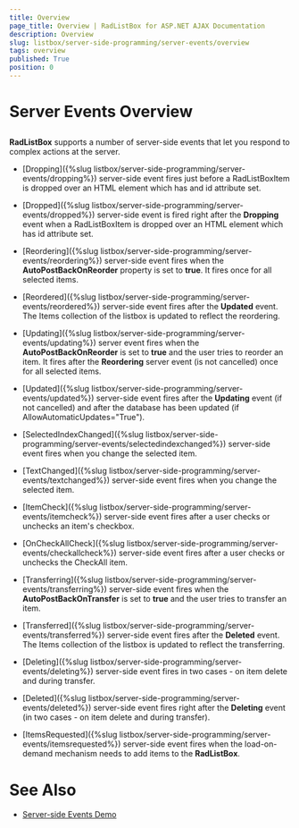```yaml
---
title: Overview
page_title: Overview | RadListBox for ASP.NET AJAX Documentation
description: Overview
slug: listbox/server-side-programming/server-events/overview
tags: overview
published: True
position: 0
---
```


# Server Events Overview



## 

**RadListBox** supports a number of server-side events that let you respond to complex actions at the server.

* [Dropping]({%slug listbox/server-side-programming/server-events/dropping%}) server-side event fires just before a RadListBoxItem is dropped over an HTML element which has and id attribute set.

* [Dropped]({%slug listbox/server-side-programming/server-events/dropped%}) server-side event is fired right after the **Dropping** event when a RadListBoxItem is dropped over an HTML element which has id attribute set.

* [Reordering]({%slug listbox/server-side-programming/server-events/reordering%}) server-side event fires when the **AutoPostBackOnReorder** property is set to **true**. It fires once for all selected items.

* [Reordered]({%slug listbox/server-side-programming/server-events/reordered%}) server-side event fires after the **Updated** event. The Items collection of the listbox is updated to reflect the reordering.

* [Updating]({%slug listbox/server-side-programming/server-events/updating%}) server event fires when the **AutoPostBackOnReorder** is set to **true** and the user tries to reorder an item. It fires after the **Reordering** server event (is not cancelled) once for all selected items.

* [Updated]({%slug listbox/server-side-programming/server-events/updated%}) server-side event fires after the **Updating** event (if not cancelled) and after the database has been updated (if AllowAutomaticUpdates="True").

* [SelectedIndexChanged]({%slug listbox/server-side-programming/server-events/selectedindexchanged%}) server-side event fires when you change the selected item.

* [TextChanged]({%slug listbox/server-side-programming/server-events/textchanged%}) server-side event fires when you change the selected item.

* [ItemCheck]({%slug listbox/server-side-programming/server-events/itemcheck%}) server-side event fires after a user checks or unchecks an item's checkbox.

* [OnCheckAllCheck]({%slug listbox/server-side-programming/server-events/checkallcheck%}) server-side event fires after a user checks or unchecks the CheckAll item.

* [Transferring]({%slug listbox/server-side-programming/server-events/transferring%}) server-side event fires when the **AutoPostBackOnTransfer** is set to **true** and the user tries to transfer an item.

* [Transferred]({%slug listbox/server-side-programming/server-events/transferred%}) server-side event fires after the **Deleted** event. The Items collection of the listbox is updated to reflect the transferring.

* [Deleting]({%slug listbox/server-side-programming/server-events/deleting%}) server-side event fires in two cases - on item delete and during transfer.

* [Deleted]({%slug listbox/server-side-programming/server-events/deleted%}) server-side event fires right after the **Deleting** event (in two cases - on item delete and during transfer).

* [ItemsRequested]({%slug listbox/server-side-programming/server-events/itemsrequested%}) server-side event fires when the load-on-demand mechanism needs to add items to the **RadListBox**.

# See Also

 * [Server-side Events Demo](http://demos.telerik.com/aspnet-ajax/listbox/examples/serverside/serverevents/defaultcs.aspx)
